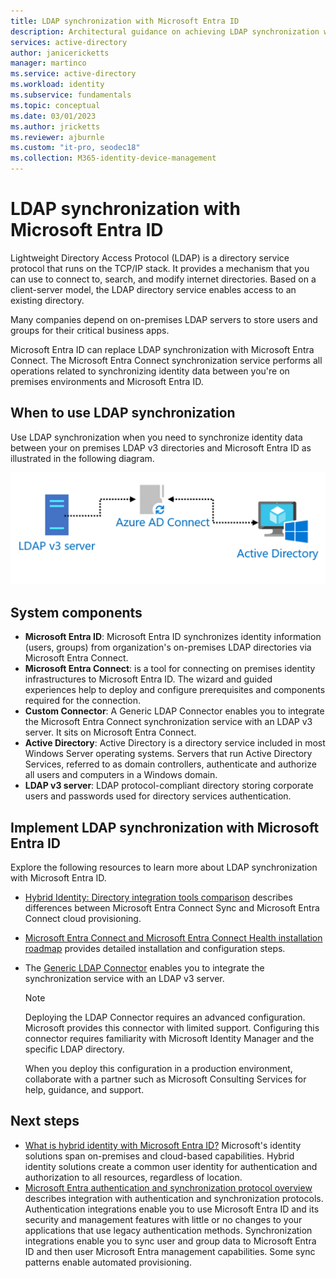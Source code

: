 ```yaml
---
title: LDAP synchronization with Microsoft Entra ID
description: Architectural guidance on achieving LDAP synchronization with Microsoft Entra ID.
services: active-directory
author: janicericketts
manager: martinco
ms.service: active-directory
ms.workload: identity
ms.subservice: fundamentals
ms.topic: conceptual
ms.date: 03/01/2023
ms.author: jricketts
ms.reviewer: ajburnle
ms.custom: "it-pro, seodec18"
ms.collection: M365-identity-device-management
---
```

# LDAP synchronization with Microsoft Entra ID

Lightweight Directory Access Protocol (LDAP) is a directory service protocol that runs on the TCP/IP stack. It provides a mechanism that you can use to connect to, search, and modify internet directories. Based on a client-server model, the LDAP directory service enables access to an existing directory. 

Many companies depend on on-premises LDAP servers to store users and groups for their critical business apps.

Microsoft Entra ID can replace LDAP synchronization with Microsoft Entra Connect. The Microsoft Entra Connect synchronization service performs all operations related to synchronizing identity data between you're on premises environments and Microsoft Entra ID.

## When to use LDAP synchronization

Use LDAP synchronization when you need to synchronize identity data between your on premises LDAP v3 directories and Microsoft Entra ID as illustrated in the following diagram.

![architectural diagram](./media/authentication-patterns/ldap-sync.png)

## System components

* **Microsoft Entra ID**: Microsoft Entra ID synchronizes identity information (users, groups) from organization's on-premises LDAP directories via Microsoft Entra Connect.
* **Microsoft Entra Connect**: is a tool for connecting on premises identity infrastructures to Microsoft Entra ID. The wizard and guided experiences help to deploy and configure prerequisites and components required for the connection.
* **Custom Connector**: A Generic LDAP Connector enables you to integrate the Microsoft Entra Connect synchronization service with an LDAP v3 server. It sits on Microsoft Entra Connect.
* **Active Directory**: Active Directory is a directory service included in most Windows Server operating systems. Servers that run Active Directory Services, referred to as domain controllers, authenticate and authorize all users and computers in a Windows domain.
* **LDAP v3 server**: LDAP protocol-compliant directory storing corporate users and passwords used for directory services authentication.

<a name='implement-ldap-synchronization-with-azure-ad'></a>

## Implement LDAP synchronization with Microsoft Entra ID

Explore the following resources to learn more about LDAP synchronization with Microsoft Entra ID.

* [Hybrid Identity: Directory integration tools comparison](~/identity/hybrid/index.yml) describes differences between Microsoft Entra Connect Sync and Microsoft Entra Connect cloud provisioning.
* [Microsoft Entra Connect and Microsoft Entra Connect Health installation roadmap](~/identity/hybrid/connect/how-to-connect-install-roadmap.md) provides detailed installation and configuration steps.
* The [Generic LDAP Connector](/microsoft-identity-manager/reference/microsoft-identity-manager-2016-connector-genericldap) enables you to integrate the synchronization service with an LDAP v3 server.

   > [!NOTE]
   > Deploying the LDAP Connector requires an advanced configuration. Microsoft provides this connector with limited support. Configuring this connector requires familiarity with Microsoft Identity Manager and the specific LDAP directory.
   >
   > When you deploy this configuration in a production environment, collaborate with a partner such as Microsoft Consulting Services for help, guidance, and support.

## Next steps

* [What is hybrid identity with Microsoft Entra ID?](~/identity/hybrid/whatis-hybrid-identity.md) Microsoft's identity solutions span on-premises and cloud-based capabilities. Hybrid identity solutions create a common user identity for authentication and authorization to all resources, regardless of location.
* [Microsoft Entra authentication and synchronization protocol overview](auth-sync-overview.md) describes integration with authentication and synchronization protocols. Authentication integrations enable you to use Microsoft Entra ID and its security and management features with little or no changes to your applications that use legacy authentication methods. Synchronization integrations enable you to sync user and group data to Microsoft Entra ID and then user Microsoft Entra management capabilities. Some sync patterns enable automated provisioning.
